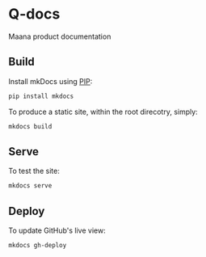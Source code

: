 # Q-docs
Maana product documentation

## Build
Install mkDocs using [PIP](https://packaging.python.org/tutorials/installing-packages/):
```bash
pip install mkdocs
```

To produce a static site, within the root direcotry, simply:
```bash
mkdocs build
```

## Serve
To test the site:
```bash
mkdocs serve
```

## Deploy
To update GitHub's live view:
```bash
mkdocs gh-deploy
```
